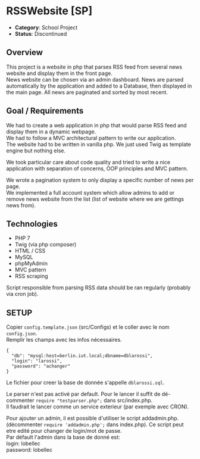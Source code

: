 # RSSWebsite [SP]

+ **Category**: School Project
+ **Status**: Discontinued

## **Overview**

This project is a website in php that parses RSS feed from several news website and display them in the front page.  
News website can be chosen via an admin dashboard. News are parsed automatically by the application and added to a Database, then displayed in the main page. All news are paginated and sorted by most recent.

## **Goal / Requirements**

We had to create a web application in php that would parse RSS feed and display them in a dynamic webpage.  
We had to follow a MVC architectural pattern to write our application.  
The website had to be written in vanilla php. We just used Twig as template engine but nothing else.

We took particular care about code quality and tried to write a nice application with separation of concerns, OOP principles and MVC pattern.

We wrote a pagination system to only display a specific number of news per page.  
We implemented a full account system which allow admins to add or remove news website from the list (list of website where we are gettings news from).

## **Technologies**

+ PHP 7
+ Twig (via php composer)
+ HTML / CSS
+ MySQL
+ phpMyAdmin
+ MVC pattern
+ RSS scraping

Script responsible from parsing RSS data should be ran regularly (probably via cron job).

## **SETUP**

Copier `config.template.json` (src/Configs) et le coller avec le nom `config.json`.  
Remplir les champs avec les infos nécessaires.  

```
{
  "db": "mysql:host=berlin.iut.local;dbname=dblarossi",
  "login": "larossi",
  "password": "achanger"
}
```

Le fichier pour creer la base de donnée s'appelle `dblarossi.sql`.  

Le parser n'est pas activé par default. Pour le lancer il suffit de dé-commenter `require "testparser.php";` dans src/index.php.  
Il faudrait le lancer comme un service exterieur (par exemple avec CRON).  

Pour ajouter un admin, il est possible d'utiliser le script addadmin.php. (décommenter `require 'addadmin.php';` dans index.php). Ce script peut etre edité pour changer de login/mot de passe.  
Par défault l'admin dans la base de donné est:  
login: lobellec  
password: lobellec  
